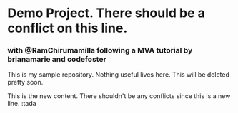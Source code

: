 # Demo Project. There should be a conflict on this line.
### with @RamChirumamilla following a MVA tutorial by brianamarie and codefoster
This is my sample repository. Nothing useful lives here. This will be deleted pretty soon.

This is the new content. There shouldn't be any conflicts since this is a new line. :tada
